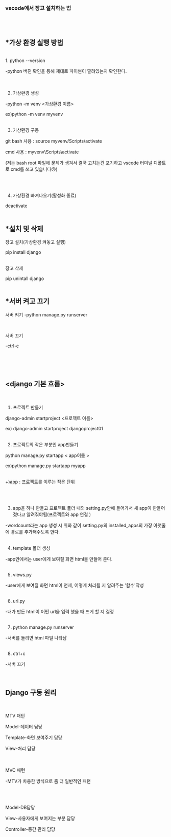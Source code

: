 ### **vscode에서  장고 설치하는 법**
<br/><br/>

## *가상 환경 실행 방법
<br/>
1. python --version

-python 버젼 확인을 통해 제대로 파이썬이 깔려있는지 확인한다.
<br/><br/><br/>

2. 가상환경 생성

-python -m venv <가상환경 이름>

ex)python -m venv myvenv
<br/><br/>

3. 가상환경 구동

git bash 사용 : source myvenv/Scripts/activate

cmd 사용 : myvenv\Scripts\activate

(저는 bash root 파일에 문제가 생겨서 결국 고치는건 포기하고 vscode 터미널 디폴트로 cmd를 쓰고 있습니다😢)

<br/><br/>

4. 가상환경 빠져나오기(활성화 종료)

deactivate
<br/><br/>

 

## *설치 및 삭제
장고 설치(가상환경 켜놓고 실행)

pip install django
<br/><br/>
 

장고 삭제

pip unintall django
<br/><br/>

## *서버 켜고 끄기
서버 켜기
-python manage.py runserver   

<br/>

서버 끄기

-ctrl-c   

<br/><br/><br/>

 

## <django 기본 흐름>
<br/>

1. 프로젝트 만들기<br/>

django-admin startproject <프로젝트 이름>

 ex) django-admin startproject djangoproject01
<br/><br/>
 

2. 프로젝트의 작은 부분인 app만들기

python manage.py startapp < app이름 >

ex)python manage.py startapp myapp
<br/><br/>


+)app : 프로젝트를 이루는 작은 단위  

<br/><br/>

3. app을 하나 만들고 프로젝트 폴더 내의 setting.py안에 들어가서 새 app이 만들어졌다고 알려줘야됨(프로젝트와 app 연결 )


-wordcount라는 app 생성 시 위와 같이 setting.py의 installed_apps의 가장 아랫줄에 경로를 추가해주도록 한다.
<br/><br/>
 

4. template 폴더 생성

-app안에서는 user에게 보여질 화면 html을 만들어 준다.
<br/><br/>
 

5. views.py

-user에게 보여질 화면 html이 언제, 어떻게 처리될 지 알려주는 '함수'작성
<br/><br/>

 

6. url.py

-내가 만든 html이 어떤 url을 입력 했을 때 뜨게 할 지 결정
<br/><br/>

 

7. python manage.py runserver

-서버를 돌리면 html 파일 나타남
<br/><br/>

 

8. ctrl+c

-서버 끄기
<br/><br/><br/>

 

 

## Django 구동 원리
<br/>

MTV 패턴 
<br/>

Model-데이터 담당

Template-화면 보여주기 담당

View-처리 담당  
<br/><br/>
 

MVC 패턴

-MTV가 차용한 방식으로 좀 더 일반적인 패턴 

<br/><br/> 

Model-DB담당

View-사용자에게 보여지는 부분 담당

Controller-중간 관리 담당